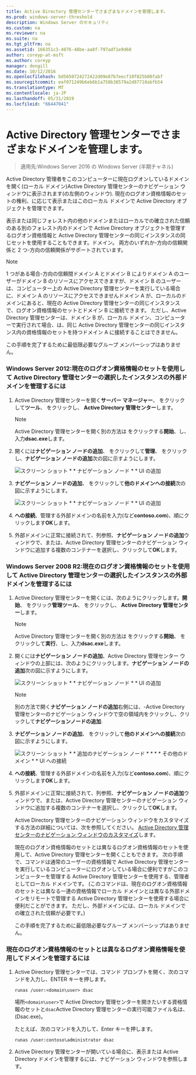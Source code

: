 ```yaml
---
title: Active Directory 管理センターでさまざまなドメインを管理します。
ms.prod: windows-server-threshold
description: Windows Server のセキュリティ
ms.custom: na
ms.reviewer: na
ms.suite: na
ms.tgt_pltfrm: na
ms.assetid: 166351c3-4076-48be-aa8f-797adf1e9d68
author: coreyp-at-msft
ms.author: coreyp
manager: dongill
ms.date: 10/12/2016
ms.openlocfilehash: bd5650724272422d09e87b7eecf10f825b00fabf
ms.sourcegitcommit: eaf071249b6eb6b1a758b38579a2d87710abfb54
ms.translationtype: MT
ms.contentlocale: ja-JP
ms.lasthandoff: 05/31/2019
ms.locfileid: "66447041"
---
```

# <a name="manage-different-domains-in-active-directory-administrative-center"></a>Active Directory 管理センターでさまざまなドメインを管理します。

>適用先:Windows Server 2016 の Windows Server (半期チャネル)

  Active Directory 管理者をこのコンピューターに現在ログオンしているドメインを開く\(ローカル ドメイン\)Active Directory 管理センターのナビゲーション ウィンドウに表示されます\(の左側のウィンドウ\). 現在のログオン資格情報のセットの権利、に応じて表示またはこのローカル ドメインで Active Directory オブジェクトを管理できます。

 表示または同じフォレスト内の他のドメインまたはローカルでの確立された信頼のある別のフォレスト内のドメインで Active Directory オブジェクトを管理するログオン資格情報と Active Directory 管理センターの同じインスタンスの同じセットを使用することもできます。ドメイン。 両方のいずれか\-方向の信頼関係と 2 つ\-方向の信頼関係がサポートされています。

> [!NOTE]
>  1 つがある場合\-方向の信頼間ドメイン A とドメイン B によりドメイン A のユーザーがドメイン B のリソースにアクセスできますが、ドメイン B のユーザーは、コンピューター上の Active Directory 管理センターを実行している場合に、ドメイン A のリソースにアクセスできませんドメイン A が、ローカルのドメインにあると、現在の Active Directory 管理センターの同じインスタンスで、ログオン資格情報のセットとドメイン B に接続できます。 ただし、Active Directory 管理センターは、ドメイン B が、ローカル ドメイン、コンピューターで実行されて場合、は、同じ Active Directory 管理センターの同じインスタンス内の資格情報のセットを持つドメイン A に接続することはできません。

 この手順を完了するために最低限必要なグループ メンバーシップはありません。

### <a name="windows-server-2012-to-manage-a-foreign-domain-in-the-selected-instance-of-active-directory-administrative-center-using-the-current-set-of-logon-credentials"></a>Windows Server 2012:現在のログオン資格情報のセットを使用して Active Directory 管理センターの選択したインスタンスの外部ドメインを管理するには

1.  Active Directory 管理センターを開く**サーバー マネージャー**、 をクリックして**ツール**、 をクリックし、 **Active Directory 管理センター**します。

    > [!NOTE]
    >  Active Directory 管理センターを開く別の方法は をクリックする**開始**、し、入力**dsac.exe**します。

2.  開くには**ナビゲーション ノードの追加**、 をクリックして**管理**、 をクリックし、**ナビゲーション ノードの追加**次の図に示すようにします。

     ![スクリーン ショット * * ナビゲーション ノード * * UI の追加](media/ADDS_ADACAddNavNode.gif)

3.  **ナビゲーション ノードの追加**、 をクリックして**他のドメインへの接続**次の図に示すようにします。

     ![スクリーン ショット * * ナビゲーション ノード * * UI の追加](media/ADDS_ADACConnectToDomain.gif)

4.  **への接続**、管理する外部ドメインの名前を入力\(など**contoso.com**\)、順にクリックします**OK**します。

5.  外部ドメインに正常に接続されて、列参照、**ナビゲーション ノードの追加**ウィンドウで、または、Active Directory 管理センターのナビゲーション ウィンドウに追加する複数のコンテナーを選択し、クリックして**OK**します。

### <a name="windows-server-2008-r2-to-manage-a-foreign-domain-in-the-selected-instance-of-active-directory-administrative-center-using-the-current-set-of-logon-credentials"></a>Windows Server 2008 R2:現在のログオン資格情報のセットを使用して Active Directory 管理センターの選択したインスタンスの外部ドメインを管理するには

1. Active Directory 管理センターを開くには、次のようにクリックします。**開始**、 をクリック**管理ツール**、 をクリックし、 **Active Directory 管理センター**します。

   > [!NOTE]
   >  Active Directory 管理センターを開く別の方法は をクリックする**開始**、 をクリックして**実行**、し、入力**dsac.exe**します。

2. 開くには**ナビゲーション ノードの追加**、Active Directory 管理センター ウィンドウの上部には、次のようにクリックします。**ナビゲーション ノードの追加**次の図に示すようにします。

    ![スクリーン ショット * * ナビゲーション ノード * * UI の追加](media/click_add_nav_nodes.gif)

   > [!NOTE]
   >  別の方法で開く**ナビゲーション ノードの追加**右側には、\-Active Directory 管理センターのナビゲーション ウィンドウで空の領域内をクリックし、クリックして**ナビゲーションノードの追加**.

3. **ナビゲーション ノードの追加**、 をクリックして**他のドメインへの接続**次の図に示すようにします。

    ![スクリーン ショット * * 追加のナビゲーション ノード * * * * その他のドメイン * * UI への接続](media/add_nav_nodes.gif)

4. **への接続**、管理する外部ドメインの名前を入力\(など**contoso.com**\)、順にクリックします**OK**します。

5. 外部ドメインに正常に接続されて、列参照、**ナビゲーション ノードの追加**ウィンドウで、または、Active Directory 管理センターのナビゲーション ウィンドウに追加する複数のコンテナーを選択し、クリックして**OK**します。

   Active Directory 管理センターのナビゲーション ウィンドウをカスタマイズする方法の詳細については、次を参照してください。 [Active Directory 管理センターのナビゲーション ウィンドウのカスタマイズ](customize-the-active-directory-administrative-center-navigation-pane.md)します。

   現在のログオン資格情報のセットとは異なるログオン資格情報のセットを使用して、Active Directory 管理センターを開くこともできます。 次の手順で、コマンドは通常のユーザーの資格情報で Active Directory 管理センターを実行しているコンピューターにログオンしている場合に便利ですがこのコンピューターを管理する Active Directory 管理センターを使用する、管理者としてローカル ドメインです。 \(このコマンドは、現在のログオン資格情報のセットとは異なる一連の資格情報でローカル ドメインとは異なる外部ドメインをリモートで管理する Active Directory 管理センターを使用する場合に便利だことができます。 ただし、外部ドメインには、ローカル ドメインでの確立された信頼が必要です。\)

   この手順を完了するために最低限必要なグループ メンバーシップはありません。

### <a name="to-manage-a-domain-using-logon-credentials-that-are-different-from-the-current-set-of-logon-credentials"></a>現在のログオン資格情報のセットとは異なるログオン資格情報を使用してドメインを管理するには

1.  Active Directory 管理センターでは、コマンド プロンプトを開く、次のコマンドを入力し、ENTER キーを押します。

     `runas /user:<domain\user> dsac`

     場所`<domain\user>`で Active Directory 管理センターを開きたいする資格情報のセットと`dsac`Active Directory 管理センターの実行可能ファイル名は、 \(Dsac.exe\)。

     たとえば、次のコマンドを入力して、Enter キーを押します。

     `runas /user:contoso\administrator dsac`

2.  Active Directory 管理センターが開いている場合に、表示または Active Directory ドメインを管理するには、ナビゲーション ウィンドウを参照します。

  

